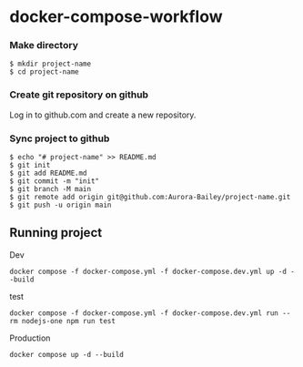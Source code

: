 # docker-compose-workflow

### Make directory
```
$ mkdir project-name
$ cd project-name
```

### Create git repository on github
Log in to github.com and create a new repository.

### Sync project to github
```
$ echo "# project-name" >> README.md
$ git init
$ git add README.md
$ git commit -m "init"
$ git branch -M main
$ git remote add origin git@github.com:Aurora-Bailey/project-name.git
$ git push -u origin main
```


## Running project

Dev
```
docker compose -f docker-compose.yml -f docker-compose.dev.yml up -d --build
```

test
```
docker compose -f docker-compose.yml -f docker-compose.dev.yml run --rm nodejs-one npm run test
```


Production
```
docker compose up -d --build
```